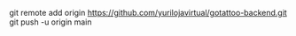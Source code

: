 git remote add origin https://github.com/yurilojavirtual/gotattoo-backend.git
git push -u origin main
